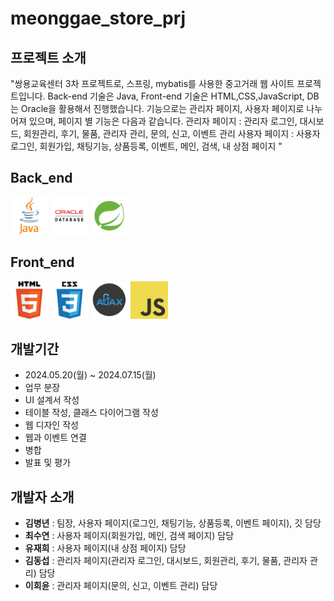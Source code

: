 # meonggae_store_prj

## 프로젝트 소개
"쌍용교육센터 3차 프로젝트로, 스프링, mybatis를 사용한 중고거래 웹 사이트 프로젝트입니다. Back-end 기술은 Java, Front-end 기술은 HTML,CSS,JavaScript, DB는 Oracle을 활용해서 진행했습니다.
기능으로는 관리자 페이지, 사용자 페이지로 나누어져 있으며, 페이지 별 기능은 다음과 같습니다.
관리자 페이지 : 관리자 로그인, 대시보드, 회원관리, 후기, 물품, 관리자 관리, 문의, 신고, 이벤트 관리
사용자 페이지 : 사용자 로그인, 회원가입, 채팅기능, 상품등록, 이벤트, 메인, 검색, 내 상점 페이지
"

## Back_end
<code><img height="60" src =https://github.com/github/explore/blob/main/topics/java/java.png></code>
<code><img height="60" src =https://github.com/github/explore/blob/main/topics/oracle-database/oracle-database.png></code>
<code><img height="60" src =https://github.com/github/explore/blob/main/topics/spring-mvc/spring-mvc.png></code>


## Front_end
<code><img height="60" src =https://github.com/github/explore/blob/main/topics/html/html.png></code>
<code><img height="60" src=https://github.com/github/explore/blob/main/topics/css/css.png></code>
<code><img height="60" src=https://github.com/github/explore/blob/main/topics/ajax/ajax.png></code>
<code><img height="60" src=https://github.com/github/explore/blob/main/topics/javascript/javascript.png></code>


## 개발기간
- 2024.05.20(월) ~ 2024.07.15(월)
- 업무 분장
- UI 설계서 작성
- 테이블 작성, 클래스 다이어그램 작성
- 웹 디자인 작성
- 웹과 이벤트 연결
- 병합
- 발표 및 평가

## 개발자 소개
- **김병년** : 팀장, 사용자 페이지(로그인, 채팅기능, 상품등록, 이벤트 페이지), 깃 담당
- **최수연** : 사용자 페이지(회원가입, 메인, 검색 페이지) 담당
- **유재희** : 사용자 페이지(내 상점 페이지) 담당
- **김동섭** : 관리자 페이지(관리자 로그인, 대시보드, 회원관리, 후기, 물품, 관리자 관리)  담당
- **이희윤** : 관리자 페이지(문의, 신고, 이벤트 관리) 담당 
